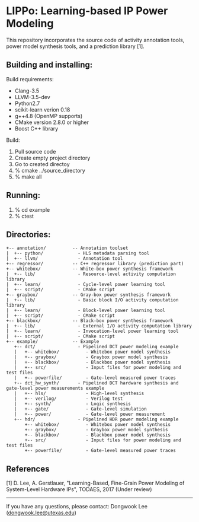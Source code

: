 LIPPo: Learning-based IP Power Modeling
===================================================================

This repository incorporates the source code of activity annotation 
tools, power model synthesis tools, and a prediction library [1].


Building and installing:
------------------------

Build requirements:
* Clang-3.5
* LLVM-3.5-dev
* Python2.7
* scikit-learn verion 0.18 
* g++4.8 (OpenMP supports)
* CMake version 2.8.0 or higher
* Boost C++ library

Build:
1. Pull source code
2. Create empty project directory
3. Go to created directoy
4. % cmake ../source_directory 
5. % make all

Running:
--------

1. % cd example
2. % ctest


Directories:
-----------
```
+-- annotation/          -- Annotation toolset
|  +-- python/             - HLS metadata parsing tool
|  +-- llvm/               - Annotation tool
+-- regressor/           -- C++ regressor library (prediction part)
+-- whitebox/            -- White-box power synthesis framework
|  +-- lib/                - Resource-level activity computation library
|  +-- learn/              - Cycle-level power learning tool
|  +-- script/             - CMake script 
+-- graybox/             -- Gray-box power synthesis framework
|  +-- lib/                - Basic block I/O activity computation library
|  +-- learn/              - Block-level power learning tool
|  +-- script/             - CMake script 
+-- blackbox/            -- Black-box power synthesis framework
|  +-- lib/                - External I/O activity computation library
|  +-- learn/              - Invocation-level power learning tool
|  +-- script/             - CMake script 
+-- example/             -- Example 
   +-- dct/                - Pipelined DCT power modeling example
   |   +-- whitebox/          - Whitebox power model synthesis
   |   +-- graybox/           - Graybox power model synthesis
   |   +-- blackbox/          - Blackbox power model synthesis
   |   +-- src/               - Input files for power modeling and test files
   |   +-- powerfile/         - Gate-level measured power traces
   +-- dct_hw_synth/       - Pipelined DCT hardware synthesis and gate-level power measurements example
   |   +-- hls/               - High-level synthesis 
   |   +-- verilog/           - Verilog test
   |   +-- synth/             - Logic synthesis 
   |   +-- gate/              - Gate-level simulation
   |   +-- power/             - Gate-level power measurement
   +-- hdr/                - Pipelined HDR power modeling example
       +-- whitebox/          - Whitebox power model synthesis
       +-- graybox/           - Graybox power model synthesis
       +-- blackbox/          - Blackbox power model synthesis
       +-- src/               - Input files for power modeling and test files
       +-- powerfile/         - Gate-level measured power traces
```   

References
----------
[1] D. Lee, A. Gerstlauer, "Learning-Based, Fine-Grain Power Modeling of
    System-Level Hardware IPs", TODAES, 2017 (Under review)

---
If you have any questions, please contact:
  Dongwook Lee (dongwook.lee@utexas.edu)
